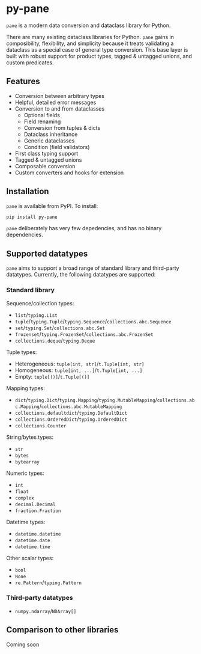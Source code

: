 # py-pane

`pane` is a modern data conversion and dataclass library for Python.

There are many existing dataclass libraries for Python. `pane` gains in composibility,
flexibility, and simplicity because it treats validating a dataclass as a special case
of general type conversion. This base layer is built with robust support for product types,
tagged & untagged unions, and custom predicates.

## Features

- Conversion between arbitrary types
- Helpful, detailed error messages
- Conversion to and from dataclasses
  - Optional fields
  - Field renaming
  - Conversion from tuples & dicts
  - Dataclass inheritance
  - Generic dataclasses
  - Condition (field validators)
- First class typing support
- Tagged & untagged unions
- Composable conversion
- Custom converters and hooks for extension

## Installation

`pane` is available from PyPI. To install:

```sh
pip install py-pane
```

`pane` deliberately has very few depedencies, and has no binary dependencies.

## Supported datatypes

`pane` aims to support a broad range of standard library and third-party datatypes.
Currently, the following datatypes are supported:

### Standard library

Sequence/collection types:
- `list`/`typing.List`
- `tuple`/`typing.Tuple`/`typing.Sequence`/`collections.abc.Sequence`
- `set`/`typing.Set`/`collections.abc.Set`
- `frozenset`/`typing.FrozenSet`/`collections.abc.FrozenSet`
- `collections.deque`/`typing.Deque`

Tuple types:
- Heterogeneous: `tuple[int, str]`/`t.Tuple[int, str]`
- Homogeneous: `tuple[int, ...]`/`t.Tuple[int, ...]`
- Empty: `tuple[()]`/`t.Tuple[()]`

Mapping types:
- `dict`/`typing.Dict`/`typing.Mapping`/`typing.MutableMapping`/`collections.abc.Mapping`/`collections.abc.MutableMapping`
- `collections.defaultdict`/`typing.DefaultDict`
- `collections.OrderedDict`/`typing.OrderedDict`
- `collections.Counter`

String/bytes types:
- `str`
- `bytes`
- `bytearray`

Numeric types:
- `int`
- `float`
- `complex`
- `decimal.Decimal`
- `fraction.Fraction`

Datetime types:
- `datetime.datetime`
- `datetime.date`
- `datetime.time`

Other scalar types:
- `bool`
- `None`
- `re.Pattern`/`typing.Pattern`

### Third-party datatypes

- `numpy.ndarray`/`NDArray[]`

## Comparison to other libraries

Coming soon